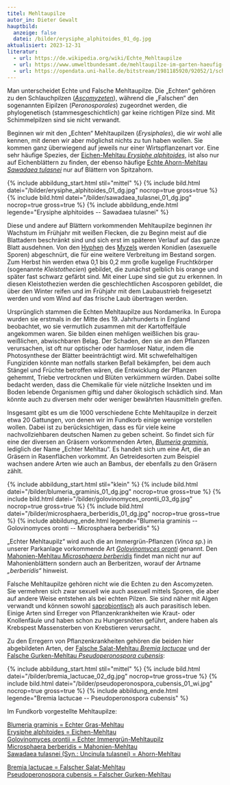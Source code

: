```yaml
---
titel: Mehltaupilze
autor_in: Dieter Gewalt
hauptbild:
  anzeige: false
  datei: /bilder/erysiphe_alphitoides_01_dg.jpg
aktualisiert: 2023-12-31
literatur:
  - url: https://de.wikipedia.org/wiki/Echte_Mehltaupilze
  - url: https://www.umweltbundesamt.de/mehltaupilze-im-garten-haeufig-anzutreffen-haeufig
  - url: https://opendata.uni-halle.de/bitstream/1981185920/92052/1/schlechtendalia_volume_21_1845.pdf
---
```

Man unterscheidet Echte und Falsche Mehltaupilze. Die „Echten“ gehören zu den Schlauchpilzen (*[Ascomyzeten](Ascomyzeten "Glossar")*), während die „Falschen“ den sogenannten Eipilzen (*Peronosporales*) zugeordnet werden, die phylogenetisch (stammesgeschichtlich) gar keine richtigen Pilze sind. Mit Schimmelpilzen sind sie nicht verwandt.

Beginnen wir mit den „Echten“ Mehltaupilzen (*Erysiphales*), die wir wohl alle kennen, mit denen wir aber möglichst nichts zu tun haben wollen. Sie kommen ganz überwiegend auf jeweils nur einer Wirtspflanzenart vor. Eine sehr häufige Spezies, der [Eichen-Mehltau *Erysiphe alphitoides*](/pilze/erysiphe-alphitoides-eichen-mehltau), ist also nur auf Eichenblättern zu finden, der ebenso häufige [Echte Ahorn-Mehltau *Sawadaea tulasnei*](/pilze/sawadaea-tulasnei-echter-ahorn-mehltau) nur auf Blättern von Spitzahorn.

{% include abbildung_start.html stil="mittel" %}
{% include bild.html datei="/bilder/erysiphe_alphitoides_01_dg.jpg" nocrop=true gross=true %}
{% include bild.html datei="/bilder/sawadaea_tulasnei_01_dg.jpg" nocrop=true gross=true %}
{% include abbildung_ende.html legende="Erysiphe alphitoides -- Sawadaea tulasnei" %}

Diese und andere auf Blättern vorkommenden Mehltaupilze beginnen ihr Wachstum im Frühjahr mit weißen Flecken, die zu Beginn meist auf die Blattadern beschränkt sind und sich erst im späteren Verlauf auf das ganze Blatt ausdehnen. Von den [Hyphen](Hyphen "Glossar") des [Myzels](Myzel "Glossar") werden Konidien (asexuelle Sporen) abgeschnürt, die für eine weitere Verbreitung im Bestand sorgen. Zum Herbst hin werden etwa 0,1 bis 0,2 mm große kugelige Fruchtkörper (sogenannte *Kleistothecien*) gebildet, die zunächst gelblich bis orange und später fast schwarz gefärbt sind. Mit einer Lupe sind sie gut zu erkennen. In diesen Kleistothezien werden die geschlechtlichen Ascosporen gebildet, die über den Winter reifen und im Frühjahr mit dem Laubaustrieb freigesetzt werden und vom Wind auf das frische Laub übertragen werden.  

Ursprünglich stammen die Echten Mehltaupilze aus Nordamerika. In Europa wurden sie erstmals in der Mitte des 19. Jahrhunderts in England beobachtet, wo sie vermutlich zusammen mit der Kartoffelfäule angekommen waren. Sie bilden einen mehligen weißlichen bis grau-weißlichen, abwischbaren Belag. Der Schaden, den sie an den Pflanzen verursachen, ist oft nur optischer oder harmloser Natur, indem die Photosynthese der Blätter beeinträchtigt wird. Mit schwefelhaltigen Fungiziden könnte man notfalls starken Befall bekämpfen, bei dem auch Stängel und Früchte betroffen wären, die Entwicklung der Pflanzen gehemmt, Triebe vertrocknen und Blüten verkümmern würden. Dabei sollte bedacht werden, dass die Chemikalie für viele nützliche Insekten und im Boden lebende Organismen giftig und daher ökologisch schädlich sind. Man könnte auch zu diversen mehr oder weniger bewährten Hausmitteln greifen.

Insgesamt gibt es um die 1000 verschiedene Echte Mehltaupilze in derzeit etwa 20 Gattungen, von denen wir im Fundkorb einige wenige vorstellen wollen. Dabei ist zu berücksichtigen, dass es für viele keine nachvollziehbaren deutschen Namen zu geben scheint. So findet sich für eine der diversen an Gräsern vorkommenden Arten, *[Blumeria graminis](/pilze/blumeria-graminis-echter-mehltau)*, lediglich der Name „Echter Mehltau“. Es handelt sich um eine Art, die an Gräsern in Rasenflächen vorkommt. An Getreidesorten zum Beispiel wachsen andere Arten wie auch an Bambus, der ebenfalls zu den Gräsern zählt.

{% include abbildung_start.html stil="klein" %}
{% include bild.html datei="/bilder/blumeria_graminis_01_dg.jpg" nocrop=true gross=true %}
{% include bild.html datei="/bilder/golovinomyces_orontii_03_dg.jpg" nocrop=true gross=true %}
{% include bild.html datei="/bilder/microsphaera_berberidis_01_dg.jpg" nocrop=true gross=true %}
{% include abbildung_ende.html legende="Blumeria graminis -- Golovinomyces oronti -- Microsphaera berberidis" %}

„Echter Mehltaupilz“ wird auch die an Immergrün-Pflanzen (*Vinca sp.*) in unserer Parkanlage vorkommende Art *[Golovinomyces oronti](/pilze/golovinomyces-orontii-echter-mehltaupilz)* genannt. Den [Mahonien-Mehltau *Microsphaera berberidis*](/pilze/microsphaera-berberidis-mahonien-mehltau) findet man nicht nur auf Mahonienblättern sondern auch an Berberitzen, worauf der Artname *„berberidis“* hinweist.                                    

Falsche Mehltaupilze gehören nicht wie die Echten zu den Ascomyzeten. Sie vermehren sich zwar sexuell wie auch asexuell mittels Sporen, die aber auf andere Weise entstehen als bei echten Pilzen. Sie sind näher mit Algen verwandt und können sowohl [saprobiontisch](saprobiontisch "Glossar") als auch parasitisch leben. Einige Arten sind Erreger von Pflanzenkrankheiten wie Kraut- oder Knollenfäule und haben schon zu Hungersnöten geführt, andere haben als Krebspest Massensterben von Krebstieren verursacht. 

Zu den Erregern von Pflanzenkrankheiten gehören die beiden hier abgebildeten Arten, der [Falsche Salat-Mehltau *Bremia lactucae*](/pilze/bremia-lactucae-falscher-mehltau) und der [Falsche Gurken-Mehltau *Pseudoperonospora cubensis*](/pilze/pseudoperonospora-cubensis-falscher-gurken-mehltau):

{% include abbildung_start.html stil="mittel" %}
{% include bild.html datei="/bilder/bremia_lactucae_02_dg.jpg" nocrop=true gross=true %}
{% include bild.html datei="/bilder/pseudoperonospora_cubensis_01_wi.jpg" nocrop=true gross=true %}
{% include abbildung_ende.html legende="Bremia lactucae -- Pseudoperonospora cubensis" %}

Im Fundkorb vorgestellte Mehltaupilze:

[Blumeria graminis = Echter Gras-Mehltau](/pilze/blumeria-graminis-echter-mehltau)\
[Erysiphe alphitoides = Eichen-Mehltau](/pilze/erysiphe-alphitoides-eichen-mehltau)\
[Golovinomyces orontii = Echter Immergrün-Mehltaupilz](/pilze/golovinomyces-orontii-echter-mehltaupilz)\
[Microsphaera berberidis = Mahonien-Mehltau](/pilze/microsphaera-berberidis-mahonien-mehltau)\
[Sawadaea tulasnei (Syn.: Uncinula tulasnei) = Ahorn-Mehltau](/pilze/sawadaea-tulasnei-echter-ahorn-mehltau)

[Bremia lactucae = Falscher Salat-Mehltau](/pilze/bremia-lactucae-falscher-mehltau)\
[Pseudoperonospora cubensis = Falscher Gurken-Mehltau](/pilze/pseudoperonospora-cubensis-falscher-gurken-mehltau)